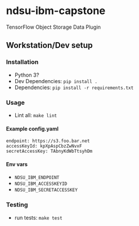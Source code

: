 # ndsu-ibm-capstone
TensorFlow Object Storage Data Plugin

## Workstation/Dev setup

### Installation
* Python 3?
* Dev Dependencies: `pip install .`
* Dependencies: `pip install -r requirements.txt`

### Usage
* Lint all: `make lint`

#### Example config.yaml

```
endpoint: https://s3.foo.bar.net
accessKeyId: kpXpAspCbzZwNvxF
secretAccessKey: TAbnyKdWbTtsyhDm
```

#### Env vars

* `NDSU_IBM_ENDPOINT`
* `NDSU_IBM_ACCESSKEYID`
* `NDSU_IBM_SECRETACCESSKEY`

### Testing
* run tests: `make test`
